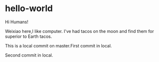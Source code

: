# hello-world

Hi Humans!

Weixiao here,I like computer.
I've had tacos on the moon and find them for superior to Earth tacos.

This is a local commit on master.First commit in local.

Second commit in local.
